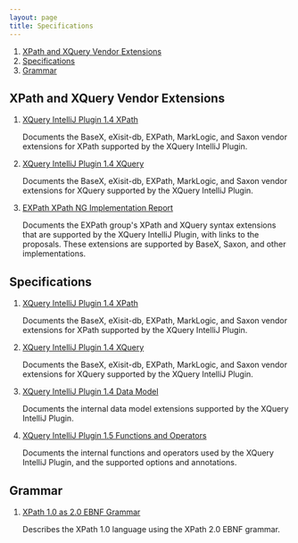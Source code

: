 ```yaml
---
layout: page
title: Specifications
---
```


1. [XPath and XQuery Vendor Extensions](#xpath-and-xquery-vendor-extensions)
1. [Specifications](#specifications)
1. [Grammar](#grammar)

## XPath and XQuery Vendor Extensions

1. [XQuery IntelliJ Plugin 1.4 XPath](XQuery%20IntelliJ%20Plugin%20XPath.html)

   Documents the BaseX, eXisit-db, EXPath, MarkLogic, and Saxon vendor
   extensions for XPath supported by the XQuery IntelliJ Plugin.

1. [XQuery IntelliJ Plugin 1.4 XQuery](XQuery%20IntelliJ%20Plugin%20XQuery.html)

   Documents the BaseX, eXisit-db, EXPath, MarkLogic, and Saxon vendor
   extensions for XQuery supported by the XQuery IntelliJ Plugin.

1. [EXPath XPath NG Implementation Report](EXPath%20XPath%20NG%20Implementation%20Report.html)

   Documents the EXPath group's XPath and XQuery syntax extensions that are
   supported by the XQuery IntelliJ Plugin, with links to the proposals. These
   extensions are supported by BaseX, Saxon, and other implementations.

## Specifications

1. [XQuery IntelliJ Plugin 1.4 XPath](XQuery%20IntelliJ%20Plugin%20XPath.html)

   Documents the BaseX, eXisit-db, EXPath, MarkLogic, and Saxon vendor
   extensions for XPath supported by the XQuery IntelliJ Plugin.

1. [XQuery IntelliJ Plugin 1.4 XQuery](XQuery%20IntelliJ%20Plugin%20XQuery.html)

   Documents the BaseX, eXisit-db, EXPath, MarkLogic, and Saxon vendor
   extensions for XQuery supported by the XQuery IntelliJ Plugin.

1. [XQuery IntelliJ Plugin 1.4 Data Model](XQuery%20IntelliJ%20Plugin%20Data%20Model.html)

   Documents the internal data model extensions supported by the XQuery
   IntelliJ Plugin.

1. [XQuery IntelliJ Plugin 1.5 Functions and Operators](XQuery%20IntelliJ%20Plugin%20Functions%20and%20Operators.html)

   Documents the internal functions and operators used by the XQuery IntelliJ
   Plugin, and the supported options and annotations.

## Grammar

1. [XPath 1.0 as 2.0 EBNF Grammar](XPath%201.0%20as%202.0%20EBNF%20Grammar.html)

   Describes the XPath 1.0 language using the XPath 2.0 EBNF grammar.
